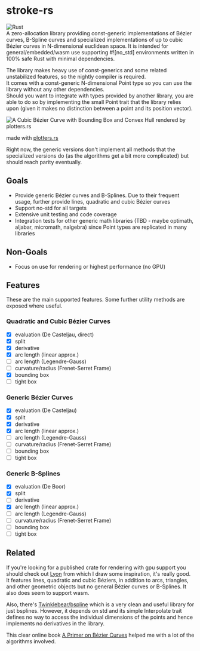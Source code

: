 # stroke-rs  

![Rust](https://github.com/dorianprill/brezel/workflows/Rust/badge.svg)  
A zero-allocation library providing const-generic implementations of Bézier curves, B-Spline curves and specialized implementations of up to cubic Bézier curves in N-dimensional euclidean space. It is intended for general/embedded/wasm use supporting #![no_std] environments written in 100% safe Rust with minimal dependencies.  

The library makes heavy use of const-generics and some related unstabilized features, so the nightly compiler is required.  
It comes with a const-generic N-dimensional Point type so you can use the library without any other dependencies.  
Should you want to integrate with types provided by another library, you are able to do so by implementing the small Point trait that the library relies upon (given it makes no distinction between a point and its position vector).  

![A Cubic Bézier Curve with Bounding Box and Convex Hull rendered by plotters.rs](https://raw.githubusercontent.com/dorianprill/stroke-rs/main/cubic_bezier_bounding_box.png)  

made with [plotters.rs](https://github.com/38/plotters)  

Right now, the generic versions don't implement all methods that the specialized versions do (as the algorithms get a bit more complicated) but should reach parity eventually.

## Goals

- Provide generic Bézier curves and B-Splines. Due to their frequent usage, further provide lines, quadratic and cubic Bézier curves
- Support no-std for all targets
- Extensive unit testing and code coverage
- Integration tests for other generic math libraries (TBD - maybe optimath, aljabar, micromath, nalgebra) since Point types are replicated in many libraries

## Non-Goals

- Focus on use for rendering or highest performance (no GPU)

## Features

These are the main supported features. Some further utility methods are exposed where useful.  

### Quadratic and Cubic Bézier Curves

- [x] evaluation (De Casteljau, direct)
- [x] split
- [x] derivative
- [x] arc length (linear approx.)
- [ ] arc length (Legendre-Gauss)
- [ ] curvature/radius (Frenet-Serret Frame)
- [x] bounding box
- [ ] tight box

### Generic Bézier Curves

- [x] evaluation (De Casteljau)
- [x] split
- [x] derivative
- [x] arc length (linear approx.)
- [ ] arc length (Legendre-Gauss)
- [ ] curvature/radius (Frenet-Serret Frame)
- [ ] bounding box
- [ ] tight box

### Generic B-Splines

- [x] evaluation (De Boor)
- [x] split
- [ ] derivative
- [x] arc length (linear approx.)
- [ ] arc length (Legendre-Gauss)
- [ ] curvature/radius (Frenet-Serret Frame)
- [ ] bounding box
- [ ] tight box
  
## Related  

If you're looking for a published crate for rendering with gpu support you should check out [Lyon](https://github.com/nical/lyon) from which I draw some inspiration, it's really good. It features lines, quadratic and cubic Béziers, in addition to arcs, triangles, and other geometric objects but no general Bézier curves or B-Splines. It also does seem to support wasm.  

Also, there's [Twinklebear/bspline](https://github.com/Twinklebear/bspline) which is a very clean and useful library for just bsplines. However, it depends on std and its simple Interpolate trait defines no way to access the individual dimensions of the points and hence implements no derivatives in the library.  

This clear online book [A Primer on Bézier Curves](https://pomax.github.io/Bézierinfo/) helped me with a lot of the algorithms involved.
